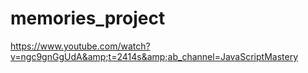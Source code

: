 # memories_project
https://www.youtube.com/watch?v=ngc9gnGgUdA&amp;t=2414s&amp;ab_channel=JavaScriptMastery
